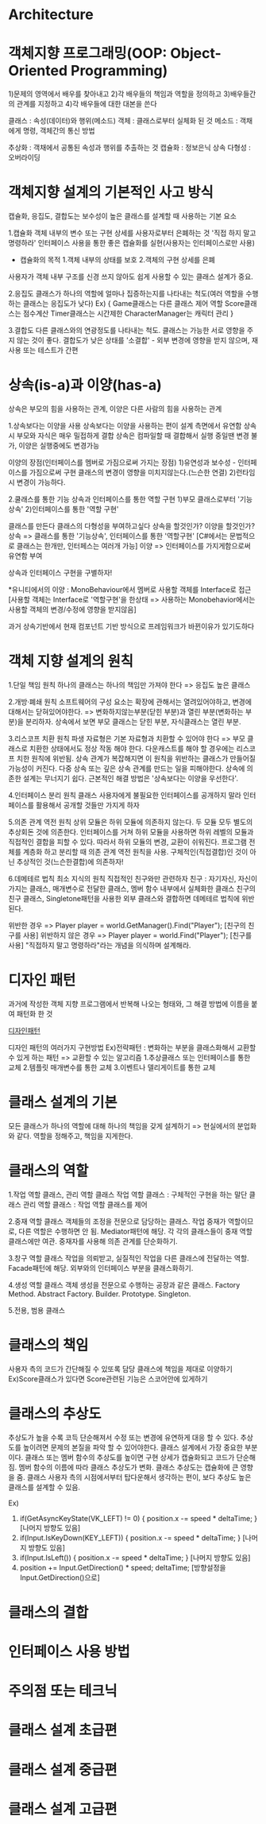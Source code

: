 # Architecture

# 객체지향 프로그래밍(OOP: Object-Oriented Programming)
1)문제의 영역에서 배우를 찾아내고
2)각 배우들의 책임과 역할을 정의하고
3)배우들간의 관계를 지정하고
4)각 배우들에 대한 대본을 쓴다

클래스 : 속성(데이터)와 행위(메소드)
객체 : 클래스로부터 실체화 된 것
메소드 : 객채에게 명령, 객체간의 통신 방법

추상화 : 객채에서 공통된 속성과 행위를 추출하는 것
캡슐화 : 정보은닉
상속
다형성 : 오버라이딩

# 객체지향 설계의 기본적인 사고 방식
캡슐화, 응집도, 결합도는 보수성이 높은 클래스를 설계할 때 사용하는 기본 요소

1.캡슐화
객체 내부의 변수 또는 구현 상세를 사용자로부터 은폐하는 것
'직접 하지 말고 명령하라'
인터페이스 사용을 통한 좋은 캡슐화를 실현(사용자는 인터페이스로만 사용)

- 캡슐화의 목적
 1.객체 내부의 상태를 보호
 2.객체의 구현 상세를 은폐

 사용자가 객체 내부 구조를 신경 쓰지 않아도 쉽게 사용할 수 있는 클래스 설계가 중요.

 2.응집도
 클래스가 하나의 역할에 얼마나 집증하는지를 나타내는 척도(여러 역할을 수행하는 클래스는 응집도가 낮다)
 Ex)
 {
	 Game클래스는 다른 클래스 제어 역할
 	Score클래스는 점수계산
 	Timer클래스는 시간제한
 	CharacterManager는 캐릭터 관리
 }

 3.결합도
 다른 클래스와의 연광정도를 나타내는 척도.
 클래스는 가능한 서로 영향을 주지 않는 것이 좋다.
 결합도가 낮은 상태를 '소결합' - 외부 변경에 영향을 받지 않으며, 재사용 또는 테스트가 간편

 # 상속(is-a)과 이양(has-a)
상속은 부모의 힘을 사용하는 관계, 이양은 다른 사람의 힘을 사용하는 관계

1.상속보다는 이양을 사용
상속보다는 이양을 사용하는 편이 설계 측면에서 유연함
상속시 부모와 자식은 매우 밀접하게 결합
상속은 컴파일할 때 결합해서 실행 중일땐 변경 불가, 이양은 실행중에도 변경가능

이양의 장점(인터페이스를 멤버로 가짐으로써 가지는 장점)
1)유연성과 보수성 - 인터페이스를 가짐으로써 구현 클래스의 변경이 영향을 미치지않는다.(느슨한 연결)
2)런타임시 변경이 가능하다.

2.쿨래스를 통한 기능 상속과 인터페이스를 통한 역할 구현
1)부모 클래스로부터 '기능 상속'
2)인터페이스를 통한 '역할 구현'

클래스를 만든다
클래스의 다형성을 부여하고싶다
상속을 할것인가? 이양을 할것인가?
상속 => 클래스를 통한 '기능상속', 인터페이스를 통한 '역할구현' [C#에서는 문법적으로 클래스는 한개만, 인터페스는 여러개 가능]
이양 => 인터페이스를 가지게함으로써 유연함 부여

상속과 인터페이스 구현을 구별하자!

*유니티에서의 이양 : MonoBehaviour에서 멤버로 사용할 객체를 Interface로 접근[사용할 객체는 Interface로 '역할구현'을 한상태 => 사용하는 Monobehavior에서는 사용할 객체의 변경/수정에 영향을 받지않음]

과거 상속기반에서 현재 컴포넌트 기반 방식으로 프레임워크가 바뀐이유가 있기도하다

# 객체 지향 설계의 원칙
1.단일 책임 원칙
하나의 클래스는 하나의 책임만 가져야 한다 => 응집도 높은 클래스

2.개방·폐쇄 원칙
소프트웨어의 구성 요소는 확장에 관해서는 열려있어야하고, 변경에 대해서는 닫혀있어야한다. => 변화하지않는부분(닫힌 부분)과 열린 부분(변화하는 부분)을 분리하자.
상속에서 보면 부모 클래스는 닫힌 부분, 자식클래스는 열린 부분.

3.리스코프 치환 원칙
파생 자료형은 기본 자료형과 치환할 수 있어야 한다 => 부모 클래스로 치환한 상태에서도 정상 작동 해야 한다.
다운캐스트를 해야 할 경우에는 리스코프 치한 원칙에 위반됨.
상속 관계가 복잡해지면 이 원칙을 위반하는 클래스가 만들어질 가능성이 커진다. 다중 상속 또는 깊은 상속 관계를 만드는 일을 피해야한다. 상속에 의존한 설계는 무너지기 쉽다. 근본적인 해결 방법은 '상속보다는 이양을 우선한다'.

4.인터페이스 분리 원칙
클래스 사용자에게 불필요한 인터페이스를 공개하지 말라
인터페이스를 활용해서 공개할 것들만 가지게 하자

5.의존 관계 역전 원칙
상위 모듈은 하위 모듈에 의존하지 않는다. 두 모듈 모두 별도의 추상회돈 것에 의존한다.
인터페이스를 거쳐 하위 모듈을 사용하면 하위 레벨의 모듈과 직접적인 결합을 피할 수 있다. 따라서 하위 모듈의 변경, 교환이 쉬워진다.
프로그램 전체를 계층화 하고 분리할 때 의존 관계 역전 원칙을 사용.
구체적인(직접결합)인 것이 아닌 추상적인 것(느슨한결합)에 의존하자!

6.데메테르 법칙
최소 지식의 원칙
직접적인 친구와만 관련하자
친구 : 자기자신, 자신이 가지는 클래스, 매개변수로 전달한 클래스, 멤버 함수 내부에서 실체화한 클래스
친구의친구 클래스, Singletone패턴을 사용한 외부 클래스와 결합하면 데메테르 법칙에 위반된다.

위반한 경우 => Player player = world.GetManager().Find("Player"); [친구의 친구를 사용]
위반하지 않은 경우 => Player player = world.Find("Player"); [친구를 사용]
"직접하지 말고 명령하라"라는 개념을 의식하며 설계해라.

# 디자인 패턴
과거에 작성한 객체 지향 프로그램에서 반복해 나오는 형태와, 그 해결 방법에 이름을 붙여 패턴화 한 것

[디자인패턴](https://github.com/kichul1122/MySource/tree/master/Assets/DesignPattern)

디자인 패턴의 여러가지 구현방법
Ex)전략패턴 : 변화하는 부분을 클래스화해서 교환할 수 있게 하는 패턴 => 교환할 수 있는 알고리즘
1.추상클래스 또는 인터페이스를 통한 교체
2.템플릿 매개변수를 통한 교체
3.이벤트나 델리게이트를 통한 교체

# 클래스 설계의 기본
모든 클래스가 하나의 역할에 대해 하나의 책임을 갖게 설계하기 => 현실에서의 분업화와 같다. 역할을 정해주고, 책임을 지게한다.

# 클래스의 역할
1.작업 역할 클래스, 관리 역할 클래스
작업 역할 클래스 : 구체적인 구현을 하는 말단 클래스
관리 역할 클래스 : 작업 역할 클래스를 제어

2.중재 역할 클래스
객체들의 조정을 전문으로 담당하는 클래스.
작업 중재가 역할이므로, 다른 역할은 수행하면 안 됨.
Mediator패턴에 해당.
각 각의 클래스들이 중재 역할 클래스에만 여관. 중재자를 사용해 의존 관계를 단순화하기.

3.창구 역할 클래스
작업을 의뢰받고, 실질적인 작업을 다른 클래스에 전달하는 역할.
Facade패턴에 해당.
외부와의 인터페이스 부분을 클래스화하기.

4.생성 역할 클래스
객체 생성을 전문으로 수행하는 공장과 같은 클래스.
Factory Method.
Abstract Factory.
Builder.
Prototype.
Singleton.

5.전용, 범용 클래스

# 클래스의 책임
사용자 측의 코드가 간단해질 수 있또록 담당 클래스에 책임을 제대로 이양하기
Ex)Score클래스가 있다면 Score관련된 기능은 스코어안에 있게하기

# 클래스의 추상도
추상도가 높을 수록 코득 단순해져서 수정 또는 변경에 유연하게 대응 할 수 있다.
추상도를 높이려면 문제의 본질을 파악 할 수 있어야한다.
클래스 설계에서 가장 중요한 부분이다.
클래스 또는 멤버 함수의 추상도를 높이면 구현 상세가 캡슐화되고 코드가 단순해짐.
멤버 함수의 이름에 따라 클래스 추상도가 변화.
클래스 추상도는 캡슐화에 큰 영향을 줌.
클래스 사용자 측의 시점에서부터 탑다운해서 생각하는 편이, 보다 추상도 높은 클래스를 설계할 수 있음.

Ex)
1. if(GetAsyncKeyState(VK_LEFT) != 0) { position.x -= speed * deltaTime; }  [나머지 방향도 있음]
2. if(Input.IsKeyDown(KEY_LEFT)) { position.x -= speed * deltaTime; }		[나머지 방향도 있음]
3. if(Input.IsLeft()) { position.x -= speed * deltaTime; }					[나머지 방향도 있음]
4. position += Input.GetDirection() * speed; deltaTime;						[방향설정을 Input.GetDirection()으로]


# 클래스의 결합

# 인터페이스 사용 방법

# 주의점 또는 테크닉

# 클래스 설계 초급편
# 클래스 설계 중급편
# 클래스 설계 고급편
